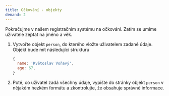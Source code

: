 ```yaml
---
title: Očkování - objekty
demand: 2
---
```


Pokračujme v našem registračním systému na očkováni. Zatím se umíme uživatele zeptat na jméno a věk.

1. Vytvořte objekt `person`, do kterého vložte uživatelem zadané údaje. Objekt bude mít následující strukturu
   ```js
   {
     name: 'Květoslav Voňavý',
     age: 67,
   }
   ```
1. Poté, co uživatel zadá všechny údaje, vypište do stránky objekt `person` v nějakém hezkém formátu a zkontrolujte, že obsahuje správné informace.

<!--
---solution

```js
const person = {
 name: prompt("Jake je vase jmeno a primeni?"),
  age: Number(prompt("Jaky je vas vek?")),
};
​
document.body.innerHTML += "<p>Zadane jmeno je: " + person.name + ", vas vek je: " + person.age + ", boli ste zaregistrovany na ockovanie.</p>";
```
-->